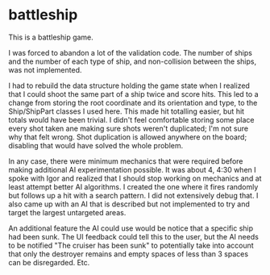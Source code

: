 # battleship
This is a battleship game.

I was forced to abandon a lot of the validation code. The number of ships and the number of each type of ship, and non-collision between the ships, was not implemented.

I had to rebuild the data structure holding the game state when I realized that I could shoot the same part of a ship twice and score hits. This led to  a change from storing the root coordinate and its orientation and type, to the Ship/ShipPart classes I used here. This made hit totalling easier, but hit totals would have been trivial. I didn't feel comfortable storing some place every shot taken ane making sure shots weren't duplicated; I'm not sure why that felt wrong. Shot duplication is allowed anywhere on the board; disabling that would have solved the whole problem.

In any case, there were minimum mechanics that were required before making additional AI experimentation possible. It was about 4, 4:30 when I spoke with Igor and realized that I should stop working on mechanics and at least attempt better AI algorithms. I created the one where it fires randomly but follows up a hit with a search pattern. I did not extensively debug that. I also came up with an AI that is described but not implemented to try and target the largest untargeted areas.

An additional feature the AI could use would be notice that a specific ship had been sunk. The UI feedback could tell this to the user, but the AI needs to be notified "The cruiser has been sunk" to potentially take into account that only the destroyer remains and empty spaces of less than 3 spaces can be disregarded. Etc.
